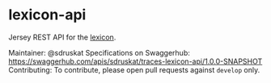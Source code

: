 # lexicon-api

Jersey REST API for the [lexicon](https://github.com/TraCES-Lexicon/lexicon).

Maintainer: @sdruskat
Specifications on Swaggerhub: https://swaggerhub.com/apis/sdruskat/traces-lexicon-api/1.0.0-SNAPSHOT
Contributing: To contribute, please open pull requests against `develop` only.